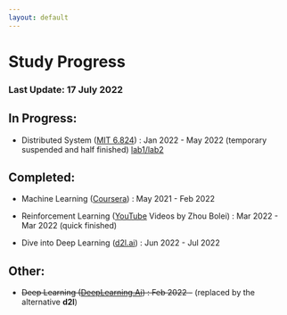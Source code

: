 ```yaml
---
layout: default
---
```


# Study Progress

### Last Update: 17 July 2022

## In Progress:

* Distributed System ([MIT 6.824](https://youtu.be/cQP8WApzIQQ)) : Jan 2022 - May 2022 (temporary suspended and half finished) [lab1/lab2](https://github.com/Yasgant/6.824)

## Completed:

* Machine Learning ([Coursera](https://www.coursera.org/learn/machine-learning)) : May 2021 - Feb 2022

* Reinforcement Learning ([YouTube](https://github.com/zhoubolei/introRL) Videos by Zhou Bolei) : Mar 2022 - Mar 2022 (quick finished)

* Dive into Deep Learning ([d2l.ai](http://d2l.ai)) : Jun 2022 - Jul 2022

## Other:
* ~~Deep Learning ([DeepLearning.Ai](https://www.coursera.org/specializations/deep-learning)) : Feb 2022 -~~ (replaced by the alternative **d2l**)



